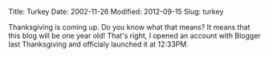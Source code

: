 Title: Turkey
Date: 2002-11-26
Modified: 2012-09-15
Slug: turkey

Thanksgiving is coming up. Do you know what that means? It means that this blog will be one year old! That's right, I opened an account with Blogger last Thanksgiving and officialy launched it at 12:33PM.
